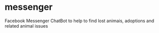 # messenger
Facebook Messenger ChatBot to help to find lost animais, adoptions and related animal issues
